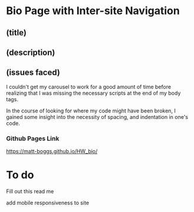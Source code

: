 # Bio Page with Inter-site Navigation

## (title)

## (description)

## (issues faced)
I couldn't get my carousel to work for a good amount of time before realizing that I was missing the necessary scripts at the end of my body tags.

In the course of looking for where my code might have been broken, I gained some insight into the necessity of spacing, and indentation in one's code. 

### Github Pages Link
https://matt-boggs.github.io/HW_bio/
# To do
Fill out this read me

add mobile responsiveness to site